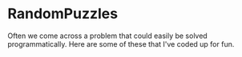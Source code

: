 RandomPuzzles
=============
Often we come across a problem that could easily be solved programmatically. Here are some of these that I've coded up for fun.